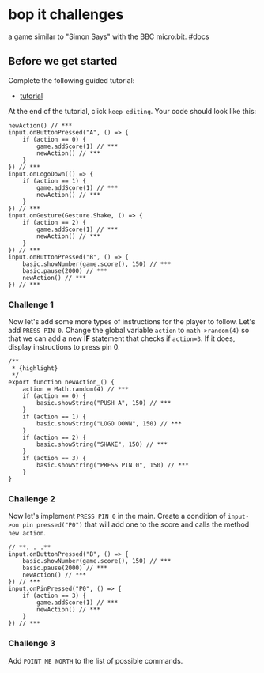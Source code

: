 # bop it challenges

a game similar to "Simon Says" with the BBC micro:bit. #docs

## Before we get started

Complete the following guided tutorial:

* [tutorial](/microbit/lessons/bop-it/tutorial)

At the end of the tutorial, click `keep editing`. Your code should look like this:

```
newAction() // ***
input.onButtonPressed("A", () => {
    if (action == 0) {
        game.addScore(1) // ***
        newAction() // ***
    }
}) // ***
input.onLogoDown(() => {
    if (action == 1) {
        game.addScore(1) // ***
        newAction() // ***
    }
}) // ***
input.onGesture(Gesture.Shake, () => {
    if (action == 2) {
        game.addScore(1) // ***
        newAction() // ***
    }
}) // ***
input.onButtonPressed("B", () => {
    basic.showNumber(game.score(), 150) // ***
    basic.pause(2000) // ***
    newAction() // ***
}) // ***
```

### Challenge 1

Now let's add some more types of instructions for the player to follow. Let's add `PRESS PIN 0`. Change the global variable `action` to `math->random(4)` so that we can add a new **IF** statement that checks if `action=3`. If it does, display instructions to press pin 0.

```
/**
 * {highlight}
 */
export function newAction_() {
    action = Math.random(4) // ***
    if (action == 0) {
        basic.showString("PUSH A", 150) // ***
    }
    if (action == 1) {
        basic.showString("LOGO DOWN", 150) // ***
    }
    if (action == 2) {
        basic.showString("SHAKE", 150) // ***
    }
    if (action == 3) {
        basic.showString("PRESS PIN 0", 150) // ***
    }
}
```

### Challenge 2

Now let's implement `PRESS PIN 0` in the main. Create a condition of `input->on pin pressed("P0")` that will add one to the score and calls the method `new action`.

```
// **. . .**
input.onButtonPressed("B", () => {
    basic.showNumber(game.score(), 150) // ***
    basic.pause(2000) // ***
    newAction() // ***
}) // ***
input.onPinPressed("P0", () => {
    if (action == 3) {
        game.addScore(1) // ***
        newAction() // ***
    }
}) // ***
```

### Challenge 3

Add `POINT ME NORTH` to the list of possible commands.

